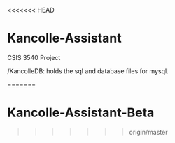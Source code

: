 <<<<<<< HEAD
# Kancolle-Assistant
CSIS 3540 Project

/KancolleDB: holds the sql and database files for mysql.


=======
# Kancolle-Assistant-Beta
>>>>>>> origin/master
